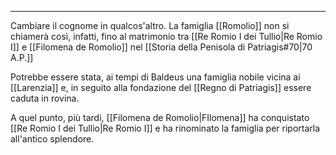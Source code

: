 

---
Cambiare il cognome in qualcos'altro.
La famiglia [[Romolio]] non si chiamerà così, infatti, fino al matrimonio tra [[Re Romio I dei Tullio|Re Romio I]] e [[Filomena de Romolio]] nel [[Storia della Penisola di Patriagis#70|70 A.P.]]

Potrebbe essere stata, ai tempi di Baldeus una famiglia nobile vicina ai [[Larenzia]] e, in seguito alla fondazione del [[Regno di Patriagis]] essere caduta in rovina. 

A quel punto, più tardi, [[Filomena de Romolio|FIlomena]] ha conquistato [[Re Romio I dei Tullio|Re Romio I]] e ha rinominato la famiglia per riportarla all'antico splendore.
